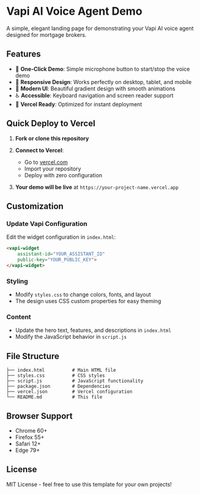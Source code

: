 # Vapi AI Voice Agent Demo

A simple, elegant landing page for demonstrating your Vapi AI voice agent designed for mortgage brokers.

## Features

- 🎤 **One-Click Demo**: Simple microphone button to start/stop the voice demo
- 📱 **Responsive Design**: Works perfectly on desktop, tablet, and mobile
- 🎨 **Modern UI**: Beautiful gradient design with smooth animations
- ♿ **Accessible**: Keyboard navigation and screen reader support
- 🚀 **Vercel Ready**: Optimized for instant deployment

## Quick Deploy to Vercel

1. **Fork or clone this repository**
2. **Connect to Vercel**:
   - Go to [vercel.com](https://vercel.com)
   - Import your repository
   - Deploy with zero configuration

3. **Your demo will be live** at `https://your-project-name.vercel.app`

## Customization

### Update Vapi Configuration
Edit the widget configuration in `index.html`:
```html
<vapi-widget 
    assistant-id="YOUR_ASSISTANT_ID" 
    public-key="YOUR_PUBLIC_KEY">
</vapi-widget>
```

### Styling
- Modify `styles.css` to change colors, fonts, and layout
- The design uses CSS custom properties for easy theming

### Content
- Update the hero text, features, and descriptions in `index.html`
- Modify the JavaScript behavior in `script.js`

## File Structure

```
├── index.html          # Main HTML file
├── styles.css          # CSS styles
├── script.js           # JavaScript functionality
├── package.json        # Dependencies
├── vercel.json         # Vercel configuration
└── README.md           # This file
```

## Browser Support

- Chrome 60+
- Firefox 55+
- Safari 12+
- Edge 79+

## License

MIT License - feel free to use this template for your own projects!
